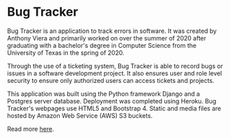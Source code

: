 # Bug Tracker #

Bug Tracker is an application to track errors in software. It was created by Anthony Viera and primarily worked on over the summer of 2020 after graduating with a bachelor's degree in Computer Science from the University of Texas in the spring of 2020.

Through the use of a ticketing system, Bug Tracker is able to record bugs or issues in a software development project. It also ensures user and role level security to ensure only authorized users can access tickets and projects.

This application was built using the Python framework Django and a Postgres server database. Deployment was completed using Heroku. Bug Tracker's webpages use HTML5 and Bootstrap 4. Static and media files are hosted by Amazon Web Service (AWS) S3 buckets.

Read more [here](https://anthonyviera-bugtracker.herokuapp.com/home/about/).
